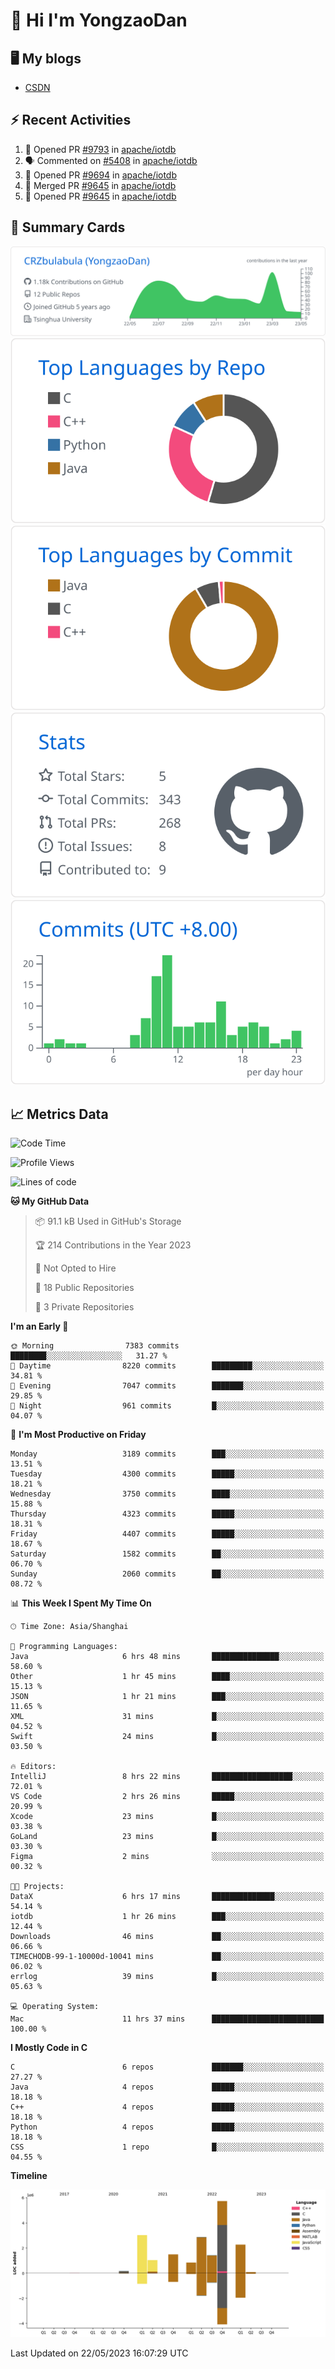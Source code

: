 # 👋 Hi I'm YongzaoDan

## 🖥 My blogs
  + [CSDN](https://blog.csdn.net/CRZbulabula?type=blog)

## ⚡ Recent Activities
<!--START_SECTION:activity-->
1. 💪 Opened PR [#9793](https://github.com/apache/iotdb/pull/9793) in [apache/iotdb](https://github.com/apache/iotdb)
2. 🗣 Commented on [#5408](https://github.com/apache/iotdb/issues/5408) in [apache/iotdb](https://github.com/apache/iotdb)
3. 💪 Opened PR [#9694](https://github.com/apache/iotdb/pull/9694) in [apache/iotdb](https://github.com/apache/iotdb)
4. 🎉 Merged PR [#9645](https://github.com/apache/iotdb/pull/9645) in [apache/iotdb](https://github.com/apache/iotdb)
5. 💪 Opened PR [#9645](https://github.com/apache/iotdb/pull/9645) in [apache/iotdb](https://github.com/apache/iotdb)
<!--END_SECTION:activity-->

## 🎑 Summary Cards

[![](https://raw.githubusercontent.com/CRZbulabula/CRZbulabula/main/profile-summary-card-output/github/0-profile-details.svg)](https://github.com/vn7n24fzkq/github-profile-summary-cards)
[![](https://raw.githubusercontent.com/CRZbulabula/CRZbulabula/main/profile-summary-card-output/github/1-repos-per-language.svg)](https://github.com/vn7n24fzkq/github-profile-summary-cards) [![](https://raw.githubusercontent.com/CRZbulabula/CRZbulabula/main/profile-summary-card-output/github/2-most-commit-language.svg)](https://github.com/vn7n24fzkq/github-profile-summary-cards)
[![](https://raw.githubusercontent.com/CRZbulabula/CRZbulabula/main/profile-summary-card-output/github/3-stats.svg)](https://github.com/vn7n24fzkq/github-profile-summary-cards) [![](https://raw.githubusercontent.com/CRZbulabula/CRZbulabula/main/profile-summary-card-output/github/4-productive-time.svg)](https://github.com/vn7n24fzkq/github-profile-summary-cards)

## 📈 Metrics Data

<!--START_SECTION:waka-->
![Code Time](http://img.shields.io/badge/Code%20Time-128%20hrs%2055%20mins-blue)

![Profile Views](http://img.shields.io/badge/Profile%20Views-8-blue)

![Lines of code](https://img.shields.io/badge/From%20Hello%20World%20I%27ve%20Written-18.9%20million%20lines%20of%20code-blue)

**🐱 My GitHub Data** 

> 📦 91.1 kB Used in GitHub's Storage 
 > 
> 🏆 214 Contributions in the Year 2023
 > 
> 🚫 Not Opted to Hire
 > 
> 📜 18 Public Repositories 
 > 
> 🔑 3 Private Repositories 
 > 
**I'm an Early 🐤** 

```text
🌞 Morning                7383 commits        ████████░░░░░░░░░░░░░░░░░   31.27 % 
🌆 Daytime                8220 commits        █████████░░░░░░░░░░░░░░░░   34.81 % 
🌃 Evening                7047 commits        ███████░░░░░░░░░░░░░░░░░░   29.85 % 
🌙 Night                  961 commits         █░░░░░░░░░░░░░░░░░░░░░░░░   04.07 % 
```
📅 **I'm Most Productive on Friday** 

```text
Monday                   3189 commits        ███░░░░░░░░░░░░░░░░░░░░░░   13.51 % 
Tuesday                  4300 commits        █████░░░░░░░░░░░░░░░░░░░░   18.21 % 
Wednesday                3750 commits        ████░░░░░░░░░░░░░░░░░░░░░   15.88 % 
Thursday                 4323 commits        █████░░░░░░░░░░░░░░░░░░░░   18.31 % 
Friday                   4407 commits        █████░░░░░░░░░░░░░░░░░░░░   18.67 % 
Saturday                 1582 commits        ██░░░░░░░░░░░░░░░░░░░░░░░   06.70 % 
Sunday                   2060 commits        ██░░░░░░░░░░░░░░░░░░░░░░░   08.72 % 
```


📊 **This Week I Spent My Time On** 

```text
🕑︎ Time Zone: Asia/Shanghai

💬 Programming Languages: 
Java                     6 hrs 48 mins       ███████████████░░░░░░░░░░   58.60 % 
Other                    1 hr 45 mins        ████░░░░░░░░░░░░░░░░░░░░░   15.13 % 
JSON                     1 hr 21 mins        ███░░░░░░░░░░░░░░░░░░░░░░   11.65 % 
XML                      31 mins             █░░░░░░░░░░░░░░░░░░░░░░░░   04.52 % 
Swift                    24 mins             █░░░░░░░░░░░░░░░░░░░░░░░░   03.50 % 

🔥 Editors: 
IntelliJ                 8 hrs 22 mins       ██████████████████░░░░░░░   72.01 % 
VS Code                  2 hrs 26 mins       █████░░░░░░░░░░░░░░░░░░░░   20.99 % 
Xcode                    23 mins             █░░░░░░░░░░░░░░░░░░░░░░░░   03.38 % 
GoLand                   23 mins             █░░░░░░░░░░░░░░░░░░░░░░░░   03.30 % 
Figma                    2 mins              ░░░░░░░░░░░░░░░░░░░░░░░░░   00.32 % 

🐱‍💻 Projects: 
DataX                    6 hrs 17 mins       ██████████████░░░░░░░░░░░   54.14 % 
iotdb                    1 hr 26 mins        ███░░░░░░░░░░░░░░░░░░░░░░   12.44 % 
Downloads                46 mins             ██░░░░░░░░░░░░░░░░░░░░░░░   06.66 % 
TIMECHODB-99-1-10000d-10041 mins             ██░░░░░░░░░░░░░░░░░░░░░░░   06.02 % 
errlog                   39 mins             █░░░░░░░░░░░░░░░░░░░░░░░░   05.63 % 

💻 Operating System: 
Mac                      11 hrs 37 mins      █████████████████████████   100.00 % 
```

**I Mostly Code in C** 

```text
C                        6 repos             ███████░░░░░░░░░░░░░░░░░░   27.27 % 
Java                     4 repos             █████░░░░░░░░░░░░░░░░░░░░   18.18 % 
C++                      4 repos             █████░░░░░░░░░░░░░░░░░░░░   18.18 % 
Python                   4 repos             █████░░░░░░░░░░░░░░░░░░░░   18.18 % 
CSS                      1 repo              █░░░░░░░░░░░░░░░░░░░░░░░░   04.55 % 
```



**Timeline**

![Lines of Code chart](https://raw.githubusercontent.com/CRZbulabula/CRZbulabula/main/assets/bar_graph.png)


 Last Updated on 22/05/2023 16:07:29 UTC
<!--END_SECTION:waka-->

